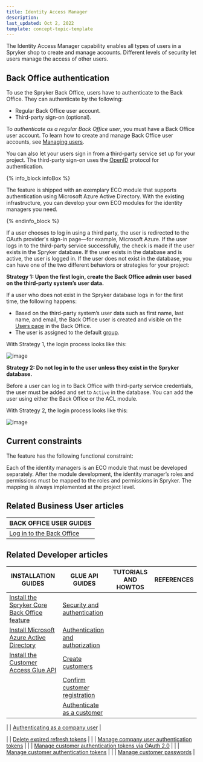 ```yaml
---
title: Identity Access Manager
description:
last_updated: Oct 2, 2022
template: concept-topic-template
---
```


The Identity Access Manager capability enables all types of users in a Spryker shop to create and manage accounts. Different levels of security let users manage the access of other users.

## Back Office authentication


To use the Spryker Back Office, users have to authenticate to the Back Office. They can authenticate by the following:

* Regular Back Office user account.
* Third-party sign-on (optional).

To *authenticate as a regular Back Office user*, you must have a Back Office user account. To learn how to create and manage Back Office user accounts, see [Managing users](/docs/pbc/all/user-management/{{page.version}}/manage-in-the-back-office/manage-users/create-users.html).

You can also let your users sign in from a third-party service set up for your project. The third-party sign-on uses the [OpenID](https://en.wikipedia.org/wiki/OpenID) protocol for authentication.

{% info_block infoBox %}

The feature is shipped with an exemplary ECO module that supports authentication using Microsoft Azure Active Directory. With the existing infrastructure, you can develop your own ECO modules for the identity managers you need.

{% endinfo_block %}

If a user chooses to log in using a third party, the user is redirected to the OAuth provider's sign-in page—for example, Microsoft Azure. If the user logs in to the third-party service successfully, the check is made if the user exists in the Spryker database. If the user exists in the database and is active, the user is logged in. If the user does not exist in the database, you can have one of the two different behaviors or strategies for your project:

<a name="strategies"></a>

**Strategy 1: Upon the first login, create the Back Office admin user based on the third-party system’s user data.**

If a user who does not exist in the Spryker database logs in for the first time, the following happens:
* Based on the third-party system’s user data such as first name, last name, and email, the Back Office user is created and visible on the [Users page](/docs/pbc/all/user-management/{{page.version}}/manage-in-the-back-office/manage-users/create-users.html) in the Back Office.
* The user is assigned to the default [group](/docs/pbc/all/user-management/{{page.version}}/manage-in-the-back-office/manage-user-groups/create-user-groups.html).

With Strategy 1, the login process looks like this:

![image](https://confluence-connect.gliffy.net/embed/image/5b0f6ab5-d4d5-4b53-b82a-d73bec9c81ea.png?utm_medium=live&utm_source=custom)

**Strategy 2: Do not log in to the user unless they exist in the Spryker database.**

Before a user can log in to Back Office with third-party service credentials, the user must be added and set to `Active` in the database. You can add the user using either the Back Office or the ACL module.

With Strategy 2, the login process looks like this:

![image](https://confluence-connect.gliffy.net/embed/image/5b0f6ab5-d4d5-4b53-b82a-d73bec9c81ea.png?utm_medium=live&utm_source=custom)

## Current constraints

The feature has the following functional constraint:

Each of the identity managers is an ECO module that must be developed separately. After the module development, the identity manager’s roles and permissions must be mapped to the roles and permissions in Spryker. The mapping is always implemented at the project level.

## Related Business User articles

|BACK OFFICE USER GUIDES|
|---|
| [Log in to the Back Office](/docs/scos/user/back-office-user-guides/{{page.version}}/logging-in-to-the-back-office.html) |



## Related Developer articles

|INSTALLATION GUIDES  | GLUE API GUIDES | TUTORIALS AND HOWTOS | REFERENCES |
|---------|---------| - | - |
| [Install the Spryker Core Back Office feature](/docs/pbc/all/identity-access-manager/{{page.version}}/install-and-upgrade/install-the-spryker-core-back-office-feature.html)  | [Security and authentication](/docs/pbc/all/identity-access-manager/manage-using-glue-api/glue-api-security-and-authentication.html) |
| [Install Microsoft Azure Active Directory](/docs/scos/dev/feature-integration-guides/{{page.version}}/install-microsoft-azure-active-directory.html)   | [Authentication and authorization](/docs/pbc/all/identity-access-manager/manage-using-glue-api/glue-api-authentication-and-authorization.html) |
| [Install the Customer Access Glue API](/docs/pbc/all/identity-access-manager/install-and-upgrade/install-the-customer-access-glue-api.html) |  [Create customers](/docs/pbc/all/identity-access-manager/manage-using-glue-api/glue-api-create-customers.html) |
| | [Confirm customer registration](/docs/pbc/all/identity-access-manager/manage-using-glue-api/glue-api-confirm-customer-registration.html) |
| | [Authenticate as a customer](/docs/pbc/all/identity-access-manager/manage-using-glue-api/authenticate-as-a-customer.html) |


| | [Authenticating as a company user](/docs/pbc/all/identity-access-manager/manage-using-glue-api/glue-api-authenticate-as-a-company-user.html) |

| | [Delete expired refresh tokens](/docs/pbc/all/identity-access-manager/manage-using-glue-api/glue-api-delete-expired-refresh-tokens.html) |
| | [Manage company user authentication tokens](/docs/pbc/all/identity-access-manager/manage-using-glue-api/glue-api-manage-company-user-authentication-tokens.html) |
| | [Manage customer authentication tokens via OAuth 2.0](/docs/pbc/all/identity-access-manager/manage-using-glue-api/glue-api-manage-customer-authentication-tokens-via-oauth-2.0.html) |
| | [Manage customer authentication tokens](/docs/pbc/all/identity-access-manager/manage-using-glue-api/glue-api-manage-customer-authentication-tokens.html) |
| | [Manage customer passwords](/docs/pbc/all/identity-access-manager/manage-using-glue-api/glue-api-manage-customer-passwords.html) |
